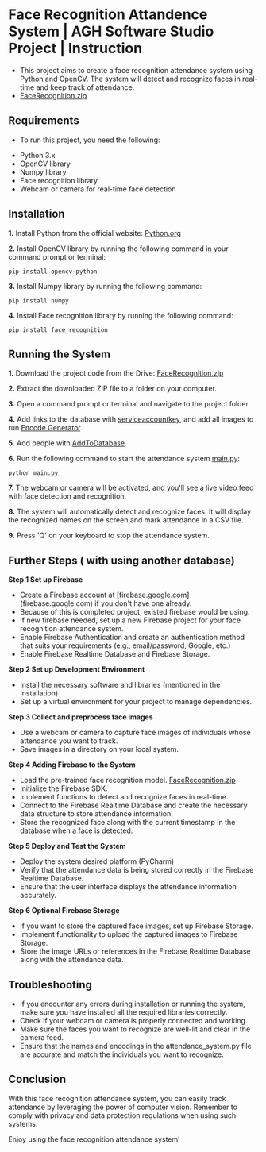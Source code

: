 # Face Recognition Attandence System  | AGH Software Studio Project | Instruction 
- This project aims to create a face recognition attendance system using Python and OpenCV. The system will detect and recognize faces in real-time and keep track of attendance.
-  [FaceRecognition.zip](https://drive.google.com/file/d/1H5VArBx0FVuSUGGIQmN7Hvn5l0OB6fka/view)

## Requirements
- To run this project, you need the following:
* Python 3.x
* OpenCV library
* Numpy library
* Face recognition library
* Webcam or camera for real-time face detection

## Installation
**1.** Install Python from the official website: [Python.org](https://www.python.org/)

**2.** Install OpenCV library by running the following command in your command prompt or terminal:
```pyhton
pip install opencv-python
```

**3.** Install Numpy library by running the following command:
```pyhton
pip install numpy
```

**4.** Install Face recognition library by running the following command:
```pyhton
pip install face_recognition
```


## Running the System
**1.** Download the project code from the Drive: [FaceRecognition.zip](https://drive.google.com/file/d/1H5VArBx0FVuSUGGIQmN7Hvn5l0OB6fka/view)

**2.** Extract the downloaded ZIP file to a folder on your computer.

**3.** Open a command prompt or terminal and navigate to the project folder.

**4.** Add links to the database with [serviceaccountkey](https://github.com/Etutku/SS2023_Ko_Kuczera_Gayda_SpreadSheet/blob/main/FaceRecognitionAttandanceSysytem/serviceAccountKey.json), and add all images to run [Encode Generator](https://github.com/Etutku/SS2023_Ko_Kuczera_Gayda_SpreadSheet/blob/main/FaceRecognitionAttandanceSysytem/EncodeGenerator.py).

**5.** Add people with [AddToDatabase](https://github.com/Etutku/SS2023_Ko_Kuczera_Gayda_SpreadSheet/blob/main/FaceRecognitionAttandanceSysytem/AddDataToDatabase.py).

**6.** Run the following command to start the attendance system [main.py](https://github.com/Etutku/SS2023_Ko_Kuczera_Gayda_SpreadSheet/blob/main/FaceRecognitionAttandanceSysytem/main.py):
```pyhton
python main.py
```
**7.** The webcam or camera will be activated, and you'll see a live video feed with face detection and recognition.

**8.** The system will automatically detect and recognize faces. It will display the recognized names on the screen and mark attendance in a CSV file.

**9.** Press 'Q' on your keyboard to stop the attendance system.

## Further Steps  ( with using another database)
**Step 1 Set up Firebase**
* Create a Firebase account at [firebase.google.com] (firebase.google.com) if you don't have one already.
* Because of this is completed project, existed firebase would be using.
* If new firebase needed, set up a new Firebase project for your face recognition attendance system.
* Enable Firebase Authentication and create an authentication method that suits your requirements (e.g., email/password, Google, etc.)
* Enable Firebase Realtime Database and Firebase Storage.

**Step 2 Set up Development Environment**
* Install the necessary software and libraries (mentioned in  the Installation)
* Set up a virtual environment for your project to manage dependencies.

**Step 3 Collect and preprocess face images**
* Use a webcam or camera to capture face images of individuals whose attendance you want to track.
* Save  images in a directory on your local system.

**Step 4 Adding Firebase to the System**
* Load the pre-trained face recognition model. [FaceRecognition.zip](https://drive.google.com/file/d/1H5VArBx0FVuSUGGIQmN7Hvn5l0OB6fka/view)
* Initialize the Firebase SDK.
*  Implement functions to detect and recognize faces in real-time.
* Connect to the Firebase Realtime Database and create the necessary data structure to store attendance information.
* Store the recognized face along with the current timestamp in the database when a face is detected.

**Step 5 Deploy and Test the System**
* Deploy the system desired platform  (PyCharm)
* Verify that the attendance data is being stored correctly in the Firebase Realtime Database.
* Ensure that the user interface displays the attendance information accurately.

**Step 6 Optional Firebase Storage** 
* If you want to store the captured face images, set up Firebase Storage.
* Implement functionality to upload the captured images to Firebase Storage.
* Store the image URLs or references in the Firebase Realtime Database along with the attendance data.

## Troubleshooting
- If you encounter any errors during installation or running the system, make sure you have installed all the required libraries correctly.
- Check if your webcam or camera is properly connected and working.
- Make sure the faces you want to recognize are well-lit and clear in the camera feed.
- Ensure that the names and encodings in the attendance_system.py file are accurate and match the individuals you want to recognize.

## Conclusion 
With this face recognition attendance system, you can easily track attendance by leveraging the power of computer vision. Remember to comply with privacy and data protection regulations when using such systems.

Enjoy using the face recognition attendance system!

